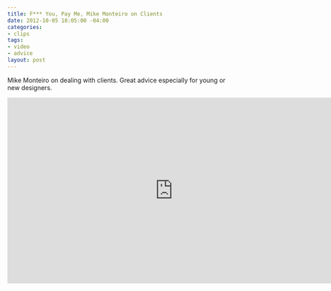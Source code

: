 ```yaml
---
title: F*** You, Pay Me, Mike Monteiro on Clients
date: 2012-10-05 18:05:00 -04:00
categories:
- clips
tags:
- video
- advice
layout: post
---
```


Mike Monteiro on dealing with clients. Great advice especially for young or new designers.

<iframe src="http://player.vimeo.com/video/22053820?portrait=0" width="748" height="420" frameborder="0" webkitallowfullscreen mozallowfullscreen allowfullscreen></iframe>
